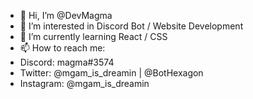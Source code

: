 - 👋 Hi, I’m @DevMagma
- 👀 I’m interested in Discord Bot / Website Development
- 🌱 I’m currently learning React / CSS
- 📫 How to reach me:
 - Discord: magma#3574
 - Twitter: @mgam_is_dreamin | @BotHexagon
 - Instagram: @mgam_is_dreamin

<!---
DevMagma/DevMagma is a ✨ special ✨ repository because its `README.md` (this file) appears on your GitHub profile.
You can click the Preview link to take a look at your changes.
--->

